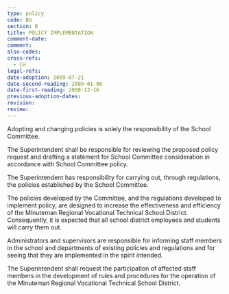 ```yaml
---
type: policy
code: BG
section: B
title: POLICY IMPLEMENTATION
comment-date:
comment:
also-codes:
cross-refs:
  - CH
legal-refs:
date-adoption: 2009-07-21
date-second-reading: 2009-01-06
date-first-reading: 2008-12-16
previous-adoption-dates: 
revision: 
review: 
---
```


Adopting and changing policies is solely the responsibility of the School Committee.

The Superintendent shall be responsible for reviewing the proposed policy request and drafting a statement for School Committee consideration in accordance with School Committee policy.

The Superintendent has responsibility for carrying out, through regulations, the policies established by the School Committee.

The policies developed by the Committee, and the regulations developed to implement policy, are designed to increase the effectiveness and efficiency of the Minuteman Regional Vocational Technical School District.  Consequently, it is expected that all school district employees and students will carry them out.

Administrators and supervisors are responsible for informing staff members in the school and departments of existing policies and regulations and for seeing that they are implemented in the spirit intended.

The Superintendent shall request the participation of affected staff members in the development of rules and procedures for the operation of the Minuteman Regional Vocational Technical School District.

